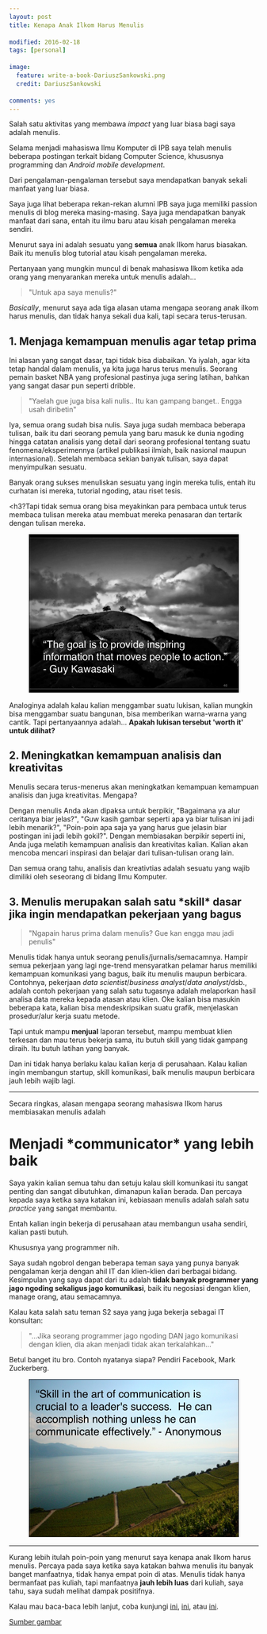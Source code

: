 ```yaml
---
layout: post
title: Kenapa Anak Ilkom Harus Menulis

modified: 2016-02-18
tags: [personal]

image:
  feature: write-a-book-DariuszSankowski.png
  credit: DariuszSankowski

comments: yes
---
```


Salah satu aktivitas yang membawa *impact* yang luar biasa bagi saya adalah menulis.

Selama menjadi mahasiswa Ilmu Komputer di IPB saya telah menulis beberapa postingan terkait bidang Computer Science, khususnya programming dan *Android mobile development*.

Dari pengalaman-pengalaman tersebut saya mendapatkan banyak sekali manfaat yang luar biasa.

Saya juga lihat beberapa rekan-rekan alumni IPB saya juga memiliki passion menulis di blog mereka masing-masing. Saya juga mendapatkan banyak manfaat dari sana, entah itu ilmu baru atau kisah pengalaman mereka sendiri.

Menurut saya ini adalah sesuatu yang **semua** anak Ilkom harus biasakan. Baik itu menulis blog tutorial atau kisah pengalaman mereka.

Pertanyaan yang mungkin muncul di benak mahasiswa Ilkom ketika ada orang yang menyarankan mereka untuk menulis adalah...

>"Untuk apa saya menulis?"

*Basically*, menurut saya ada tiga alasan utama mengapa seorang anak ilkom harus menulis, dan tidak hanya sekali dua kali, tapi secara terus-terusan.


<!--excerpt-->


<h2>1. Menjaga kemampuan menulis agar tetap prima</h2>

Ini alasan yang sangat dasar, tapi tidak bisa diabaikan. Ya iyalah, agar kita tetap handal dalam menulis, ya kita juga harus terus menulis. Seorang pemain basket NBA yang profesional pastinya juga sering latihan, bahkan yang sangat dasar pun seperti dribble.

>"Yaelah gue juga bisa kali nulis.. Itu kan gampang banget.. Engga usah diribetin"

Iya, semua orang sudah bisa nulis. Saya juga sudah membaca beberapa tulisan, baik itu dari seorang pemula yang baru masuk ke dunia ngoding hingga catatan analisis yang detail dari seorang profesional tentang suatu fenomena/eksperimennya (artikel publikasi ilmiah, baik nasional maupun internasional). Setelah membaca sekian banyak tulisan, saya dapat menyimpulkan sesuatu.

Banyak orang sukses menuliskan sesuatu yang ingin mereka tulis, entah itu curhatan isi mereka, tutorial ngoding, atau riset tesis.

<h3?Tapi tidak semua orang bisa meyakinkan para pembaca untuk terus membaca tulisan mereka atau membuat mereka penasaran dan tertarik dengan tulisan mereka.</h3>

<figure>
	<img src="/images/posts/101-inspiring-quotes-about-communication-46-638.jpg" alt="">
</figure>

Analoginya adalah kalau kalian menggambar suatu lukisan, kalian mungkin bisa menggambar suatu bangunan, bisa memberikan warna-warna yang cantik. Tapi pertanyaannya adalah... **Apakah lukisan tersebut 'worth it' untuk dilihat?**

<h2>2. Meningkatkan kemampuan analisis dan kreativitas</h2>

Menulis secara terus-menerus akan meningkatkan kemampuan kemampuan analisis dan juga kreativitas. Mengapa?

Dengan menulis Anda akan dipaksa untuk berpikir, "Bagaimana ya alur ceritanya biar jelas?", "Guw kasih gambar seperti apa ya biar tulisan ini jadi lebih menarik?", "Poin-poin apa saja ya yang harus gue jelasin biar postingan ini jadi lebih gokil?". Dengan membiasakan berpikir seperti ini, Anda juga melatih kemampuan analisis dan kreativitas kalian. Kalian akan mencoba mencari inspirasi dan belajar dari tulisan-tulisan orang lain.

Dan semua orang tahu, analisis dan kreativtias adalah sesuatu yang wajib dimiliki oleh seseorang di bidang Ilmu Komputer.

<h2>3. Menulis merupakan salah satu *skill* dasar jika ingin mendapatkan pekerjaan yang bagus</h2>

>"Ngapain harus prima dalam menulis? Gue kan engga mau jadi penulis"

Menulis tidak hanya untuk seorang penulis/jurnalis/semacamnya. Hampir semua pekerjaan yang lagi nge-trend mensyaratkan pelamar harus memiliki kemampuan komunikasi yang bagus, baik itu menulis maupun berbicara. Contohnya, pekerjaan *data scientist*/*business analyst*/*data analyst*/dsb., adalah contoh pekerjaan yang salah satu tugasnya adalah melaporkan hasil analisa data mereka kepada atasan atau klien. Oke kalian bisa masukin beberapa kata, kalian bisa mendeskripsikan suatu grafik, menjelaskan prosedur/alur kerja suatu metode.

Tapi untuk mampu **menjual** laporan tersebut, mampu membuat klien terkesan dan mau terus bekerja sama, itu butuh skill yang tidak gampang diraih. Itu butuh latihan yang banyak.

Dan ini tidak hanya berlaku kalau kalian kerja di perusahaan. Kalau kalian ingin membangun startup, skill komunikasi, baik menulis maupun berbicara jauh lebih wajib lagi.


***


Secara ringkas, alasan mengapa seorang mahasiswa Ilkom harus membiasakan menulis adalah

<h1>Menjadi *communicator* yang lebih baik</h1>

Saya yakin kalian semua tahu dan setuju kalau skill komunikasi itu sangat penting dan sangat dibutuhkan, dimanapun kalian berada. Dan percaya kepada saya ketika saya katakan ini, kebiasaan menulis adalah salah satu *practice* yang sangat membantu.

Entah kalian ingin bekerja di perusahaan atau membangun usaha sendiri, kalian pasti butuh.

Khususnya yang programmer nih.

Saya sudah ngobrol dengan beberapa teman saya yang punya banyak pengalaman kerja dengan ahil IT dan klien-klien dari berbagai bidang. Kesimpulan yang saya dapat dari itu adalah **tidak banyak programmer yang jago ngoding sekaligus jago komunikasi**, baik itu negosiasi dengan klien, manage orang, atau semacamnya.

Kalau kata salah satu teman S2 saya yang juga bekerja sebagai IT konsultan:

>"...Jika seorang programmer jago ngoding DAN jago komunikasi dengan klien, dia akan menjadi tidak akan terkalahkan..."

Betul banget itu bro. Contoh nyatanya siapa? Pendiri Facebook, Mark Zuckerberg.

<figure>
	<img src="/images/posts/101-inspiring-quotes-about-communication-21-638.jpg" alt="">
</figure>


***


Kurang lebih itulah poin-poin yang menurut saya kenapa anak Ilkom harus menulis. Percaya pada saya ketika saya katakan bahwa menulis itu banyak banget manfaatnya, tidak hanya empat poin di atas. Menulis tidak hanya bermanfaat pas kuliah, tapi manfaatnya **jauh lebih luas** dari kuliah, saya tahu, saya sudah melihat dampak positifnya.

Kalau mau baca-baca lebih lanjut, coba kunjungi [ini](http://www.lifehack.org/articles/featured/10-reasons-you-should-write-something-each-day.html), [ini](http://www.forbes.com/sites/susannahbreslin/2013/03/30/why-you-should-be-a-writer-2/#36304a8b21cc), atau [ini](http://thewritepractice.com/why-we-write/).

[Sumber gambar](http://www.slideshare.net/JeremyBalius/101-inspiring-quotes-about-communication)

